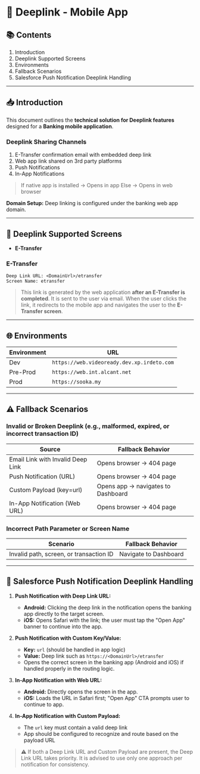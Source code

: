 # 📄 Deeplink - Mobile App


## 📚 Contents

1. Introduction
2. Deeplink Supported Screens
3. Environments
4. Fallback Scenarios
5. Salesforce Push Notification Deeplink Handling

---

## 📥 Introduction

This document outlines the **technical solution for Deeplink features** designed for a **Banking mobile application**.

### Deeplink Sharing Channels

1. E-Transfer confirmation email with embedded deep link
2. Web app link shared on 3rd party platforms
3. Push Notifications
4. In-App Notifications

> If native app is installed → Opens in app
> Else → Opens in web browser

**Domain Setup:** Deep linking is configured under the banking web app domain.

---

## 🔗 Deeplink Supported Screens

* **E-Transfer**

### E-Transfer

```
Deep Link URL: <DomainUrl>/etransfer
Screen Name: etransfer
```

> This link is generated by the web application **after an E-Transfer is completed**. It is sent to the user via email. When the user clicks the link, it redirects to the mobile app and navigates the user to the **E-Transfer screen**.

---

## 🌐 Environments

| Environment | URL                                        |
| ----------- | ------------------------------------------ |
| Dev         | `https://web.videoready.dev.xp.irdeto.com` |
| Pre-Prod    | `https://web.int.alcant.net`               |
| Prod        | `https://sooka.my`                         |

---

## ⚠️ Fallback Scenarios

### Invalid or Broken Deeplink (e.g., malformed, expired, or incorrect transaction ID)

| Source                              | Fallback Behavior                  |
| ----------------------------------- | ---------------------------------- |
| Email Link with Invalid Deep Link   | Opens browser → 404 page           |
| Push Notification (URL)             | Opens browser → 404 page           |
| Custom Payload (key=url)            | Opens app → navigates to Dashboard |
| In-App Notification (Web URL)       | Opens browser → 404 page           |

### Incorrect Path Parameter or Screen Name

| Scenario                                | Fallback Behavior     |
| --------------------------------------- | --------------------- |
| Invalid path, screen, or transaction ID | Navigate to Dashboard |

---

## 📩 Salesforce Push Notification Deeplink Handling

1. **Push Notification with Deep Link URL:**

   * **Android:** Clicking the deep link in the notification opens the banking app directly to the target screen.
   * **iOS:** Opens Safari with the link; the user must tap the "Open App" banner to continue into the app.

2. **Push Notification with Custom Key/Value:**

   * **Key:** `url` (should be handled in app logic)
   * **Value:** Deep link such as `https://<DomainUrl>/etransfer`
   * Opens the correct screen in the banking app (Android and iOS) if handled properly in the routing logic.

3. **In-App Notification with Web URL:**

   * **Android:** Directly opens the screen in the app.
   * **iOS:** Loads the URL in Safari first; "Open App" CTA prompts user to continue to app.

4. **In-App Notification with Custom Payload:**

   * The `url` key must contain a valid deep link
   * App should be configured to recognize and route based on the payload URL

> ⚠️ If both a Deep Link URL and Custom Payload are present, the Deep Link URL takes priority. It is advised to use only one approach per notification for consistency.
